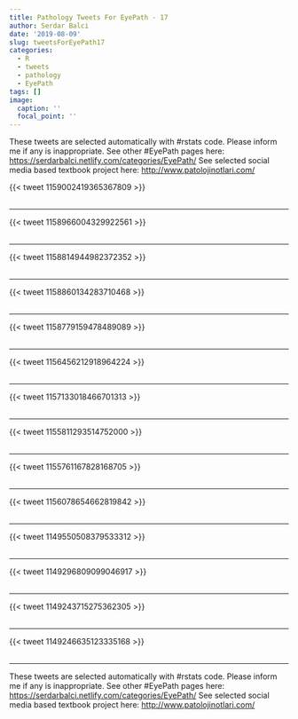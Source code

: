 ```yaml
---
title: Pathology Tweets For EyePath - 17
author: Serdar Balci
date: '2019-08-09'
slug: tweetsForEyePath17
categories:
  - R
  - tweets
  - pathology
  - EyePath
tags: []
image:
  caption: ''
  focal_point: ''
---
```



These tweets are selected automatically with #rstats code. Please inform me if any is inappropriate.
See other #EyePath pages here: https://serdarbalci.netlify.com/categories/EyePath/ 
See selected social media based textbook project here: http://www.patolojinotlari.com/

{{< tweet 1159002419365367809 >}}
<br>
<br>
<hr>
{{< tweet 1158966004329922561 >}}
<br>
<br>
<hr>
{{< tweet 1158814944982372352 >}}
<br>
<br>
<hr>
{{< tweet 1158860134283710468 >}}
<br>
<br>
<hr>
{{< tweet 1158779159478489089 >}}
<br>
<br>
<hr>
{{< tweet 1156456212918964224 >}}
<br>
<br>
<hr>
{{< tweet 1157133018466701313 >}}
<br>
<br>
<hr>
{{< tweet 1155811293514752000 >}}
<br>
<br>
<hr>
{{< tweet 1155761167828168705 >}}
<br>
<br>
<hr>
{{< tweet 1156078654662819842 >}}
<br>
<br>
<hr>
{{< tweet 1149550508379533312 >}}
<br>
<br>
<hr>
{{< tweet 1149296809099046917 >}}
<br>
<br>
<hr>
{{< tweet 1149243715275362305 >}}
<br>
<br>
<hr>
{{< tweet 1149246635123335168 >}}
<br>
<br>
<hr>


These tweets are selected automatically with #rstats code. Please inform me if any is inappropriate.
See other #EyePath pages here: https://serdarbalci.netlify.com/categories/EyePath/ 
See selected social media based textbook project here: http://www.patolojinotlari.com/
